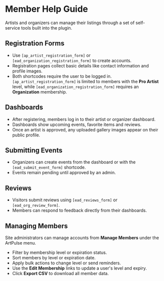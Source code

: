 # Member Help Guide

Artists and organizers can manage their listings through a set of self-service tools built into the plugin.

## Registration Forms
- Use `[ap_artist_registration_form]` or `[ead_organization_registration_form]` to create accounts.
- Registration pages collect basic details like contact information and profile images.
- Both shortcodes require the user to be logged in. `[ap_artist_registration_form]` is limited to members with the **Pro Artist** level, while `[ead_organization_registration_form]` requires an **Organization** membership.

## Dashboards
- After registering, members log in to their artist or organizer dashboard.
- Dashboards show upcoming events, favorite items and reviews.
- Once an artist is approved, any uploaded gallery images appear on their public profile.

## Submitting Events
- Organizers can create events from the dashboard or with the `[ead_submit_event_form]` shortcode.
- Events remain pending until approved by an admin.

## Reviews
- Visitors submit reviews using `[ead_reviews_form]` or `[ead_org_review_form]`.
- Members can respond to feedback directly from their dashboards.

## Managing Members
Site administrators can manage accounts from **Manage Members** under the ArtPulse menu.
- Filter by membership level or expiration status.
- Sort members by level or expiration date.
- Apply bulk actions to change level or send reminders.
- Use the **Edit Membership** links to update a user's level and expiry.
- Click **Export CSV** to download all member data.
